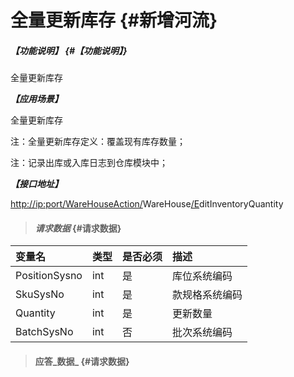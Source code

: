 # 全量更新库存 {#新增河流}

##### _【功能说明】_ {#【功能说明】}

全量更新库存

_**【应用场景】**_

全量更新库存

注：全量更新库存定义：覆盖现有库存数量；

注：记录出库或入库日志到仓库模块中；

_**【接口地址】**_

[http://ip:port/WareHouseAction/](http://ip:port/HMAction/River/AddRiver)WareHouse[/E](http://ip:port/HMAction/River/AddRiver)ditInventoryQuantity

> #### _请求数据_ {#请求数据}

| 变量名 | 类型 | 是否必须 | 描述 |
| :--- | :--- | :--- | :--- |
| PositionSysno | int | 是 | 库位系统编码 |
| SkuSysNo | int | 是 | 款规格系统编码 |
| Quantity | int | 是 | 更新数量 |
| BatchSysNo | int | 否 | 批次系统编码 |

> #### 应答_数据_ {#请求数据}



